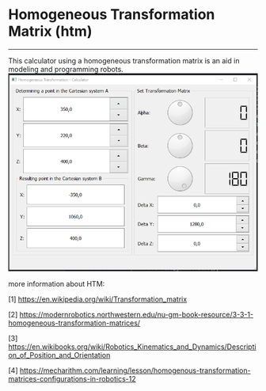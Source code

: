 ﻿# Homogeneous Transformation Matrix (htm)

---

This calculator using a homogeneous transformation matrix is an aid in modeling and programming robots.
![HTM window](./htm_window.PNG)

more information about HTM:

[1] <https://en.wikipedia.org/wiki/Transformation_matrix>

[2] <https://modernrobotics.northwestern.edu/nu-gm-book-resource/3-3-1-homogeneous-transformation-matrices/>

[3] <https://en.wikibooks.org/wiki/Robotics_Kinematics_and_Dynamics/Description_of_Position_and_Orientation>

[4] <https://mecharithm.com/learning/lesson/homogenous-transformation-matrices-configurations-in-robotics-12>
